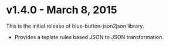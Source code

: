 # v1.4.0 - March 8, 2015

This is the initial release of blue-button-json2json library.

- Provides a teplate rules based JSON to JSON transformation.

